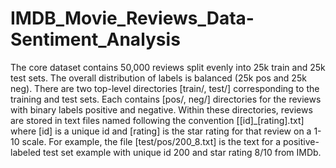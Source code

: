 # IMDB_Movie_Reviews_Data-Sentiment_Analysis

The core dataset contains 50,000 reviews split evenly into 25k train and 25k test sets. The overall distribution of labels is balanced (25k pos and 25k neg). There are two top-level
directories [train/, test/] corresponding to the training and test sets. Each contains [pos/, neg/] directories for the reviews with binary labels positive and negative. Within these
directories, reviews are stored in text files named following the convention [[id]_[rating].txt] where [id] is a unique id and [rating] is the star rating for that review on a 1-10 scale. For
example, the file [test/pos/200_8.txt] is the text for a positive-labeled test set example with unique id 200 and star rating 8/10 from IMDb.
